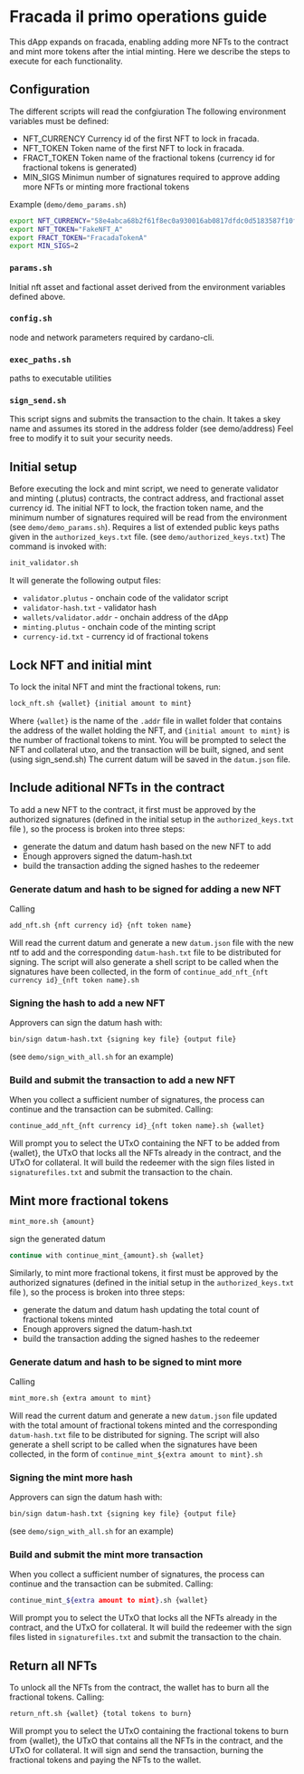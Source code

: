 
# Fracada il primo operations guide

This dApp expands on fracada, enabling adding more NFTs to the contract and mint more tokens after the intial minting.
Here we describe the steps to execute for each functionality.

## Configuration

The different scripts will read the confgiuration
The following environment variables must be defined:

* NFT_CURRENCY
    Currency id of the first NFT to lock in fracada.
* NFT_TOKEN
    Token name of the first NFT to lock in fracada.
* FRACT_TOKEN
    Token name of the fractional tokens (currency id for fractional tokens is generated)
* MIN_SIGS
    Minimun number of signatures required to approve adding more NFTs or minting more fractional tokens

Example (`demo/demo_params.sh`)

```sh
export NFT_CURRENCY="58e4abca68b2f61f8ec0a930016ab0817dfdc0d5183587f10fa501fb"
export NFT_TOKEN="FakeNFT_A"
export FRACT_TOKEN="FracadaTokenA"
export MIN_SIGS=2
```

### `params.sh`

Initial nft asset and factional asset derived from the environment variables defined above.

### `config.sh`

node and network parameters required by cardano-cli.

### `exec_paths.sh`

paths to executable utilities

### `sign_send.sh`

This script signs and submits the transaction to the chain. It takes a skey name and assumes its stored in the address folder (see demo/address)
Feel free to modify it to suit your security needs.

## Initial setup

Before executing the lock and mint script, we need to generate validator and minting (.plutus) contracts, the contract address, and fractional asset currency id.
The initial NFT to lock, the fraction token name, and the minimum number of signatures required will be read from the environment (see `demo/demo_params.sh`).
Requires a list of extended public keys paths given in the `authorized_keys.txt` file. (see `demo/authorized_keys.txt`)
The command is invoked with:

```sh
init_validator.sh
```

It will generate the following output files:

* `validator.plutus` - onchain code of the validator script
* `validator-hash.txt` - validator hash
* `wallets/validator.addr` - onchain address of the dApp
* `minting.plutus` - onchain code of the minting script
* `currency-id.txt` - currency id of fractional tokens

## Lock NFT and initial mint

To lock the inital NFT and mint the fractional tokens, run:

```sh
lock_nft.sh {wallet} {initial amount to mint}
```

Where `{wallet}` is the name of the `.addr` file in wallet folder that contains the address of the wallet holding the NFT, and `{initial amount to mint}` is the number of fractional tokens to mint. You will be prompted to select the NFT and collateral utxo, and the transaction will be built, signed, and sent (using sign_send.sh)
The current datum will be saved in the `datum.json` file.

## Include aditional NFTs in the contract

To add a new NFT to the contract, it first must be approved by the authorized signatures (defined in the initial setup in the `authorized_keys.txt` file ), so the process is broken into three steps:

* generate the datum and datum hash based on the new NFT to add
* Enough approvers signed the datum-hash.txt
* build the transaction adding the signed hashes to the redeemer

### Generate datum and hash to be signed for adding a new NFT

Calling

```sh
add_nft.sh {nft currency id} {nft token name}
```

Will read the current datum and generate a new `datum.json` file with the new ntf to add and the corresponding `datum-hash.txt` file to be distributed for signing.
The script will also generate a shell script to be called when the signatures have been collected, in the form of `continue_add_nft_{nft currency id}_{nft token name}.sh`

### Signing the hash to add a new NFT

Approvers can sign the datum hash with:

```sh
bin/sign datum-hash.txt {signing key file} {output file}
```

(see `demo/sign_with_all.sh` for an example)

### Build and submit the transaction to add a new NFT

When you collect a sufficient number of signatures, the process can continue and the transaction can be submited. Calling:  

```sh
continue_add_nft_{nft currency id}_{nft token name}.sh {wallet}
```

Will prompt you to select the UTxO containing the NFT to be added from {wallet}, the UTxO that locks all the NFTs already in the contract, and the UTxO for collateral.
It will build the redeemer with the sign files listed in `signaturefiles.txt` and submit the transaction to the chain.

## Mint more fractional tokens

```sh
mint_more.sh {amount}
```

sign the generated datum

```sh
continue with continue_mint_{amount}.sh {wallet}
```

Similarly, to mint more fractional tokens, it first must be approved by the authorized signatures (defined in the initial setup in the `authorized_keys.txt` file ), so the process is broken into three steps:

* generate the datum and datum hash updating the total count of fractional tokens minted
* Enough approvers signed the datum-hash.txt
* build the transaction adding the signed hashes to the redeemer

### Generate datum and hash to be signed to mint more

Calling

```sh
mint_more.sh {extra amount to mint}
```

Will read the current datum and generate a new `datum.json` file updated with the total amount of fractional tokens minted and the corresponding `datum-hash.txt` file to be distributed for signing.
The script will also generate a shell script to be called when the signatures have been collected, in the form of `continue_mint_${extra amount to mint}.sh`

### Signing the mint more hash

Approvers can sign the datum hash with:

```sh
bin/sign datum-hash.txt {signing key file} {output file}
```

(see `demo/sign_with_all.sh` for an example)

### Build and submit the mint more transaction

When you collect a sufficient number of signatures, the process can continue and the transaction can be submited. Calling:  

```sh
continue_mint_${extra amount to mint}.sh {wallet}
```

Will prompt you to select the UTxO that locks all the NFTs already in the contract, and the UTxO for collateral.
It will build the redeemer with the sign files listed in `signaturefiles.txt` and submit the transaction to the chain.

## Return all NFTs

To unlock all the NFTs from the contract, the wallet has to burn all the fractional tokens.
Calling:

```sh
return_nft.sh {wallet} {total tokens to burn}
```

Will prompt you to select the UTxO containing the fractional tokens to burn from {wallet}, the UTxO that contains all the NFTs in the contract, and the UTxO for collateral. It will sign and send the transaction, burning the fractional tokens and paying the NFTs to the wallet.
